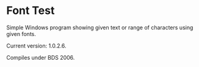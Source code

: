 # Font Test
Simple Windows program showing given text or range of characters using given fonts.

Current version: 1.0.2.6.

Compiles under BDS 2006.
